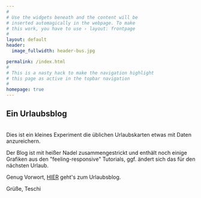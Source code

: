 ```yaml
---
#
# Use the widgets beneath and the content will be
# inserted automagically in the webpage. To make
# this work, you have to use › layout: frontpage
#
layout: default
header:
  image_fullwidth: header-bus.jpg

permalink: /index.html
#
# This is a nasty hack to make the navigation highlight
# this page as active in the topbar navigation
#
homepage: true
---
```



## Ein Urlaubsblog


<br>Dies ist ein kleines Experiment die üblichen Urlaubskarten etwas mit Daten anzureichern.

Der Blog ist mit heißer Nadel zusammengestrickt und enthält noch einige Grafiken aus den "feeling-responsive" Tutorials, ggf. ändert sich das für den nächsten Urlaub.

Genug Vorwort, [HIER](/blog) geht's zum Urlaubsblog.

Grüße,
  Teschi